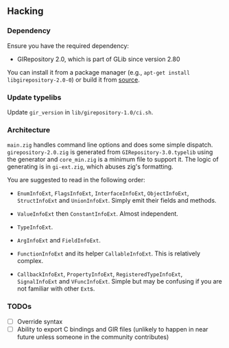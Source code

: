 ## Hacking

### Dependency

Ensure you have the required dependency:

- GIRepository 2.0, which is part of GLib since version 2.80

You can install it from a package manager (e.g., `apt-get install libgirepository-2.0-0`) or build it from [source](https://gitlab.gnome.org/GNOME/glib/).

### Update typelibs

Update `gir_version` in `lib/girepository-1.0/ci.sh`. 

### Architecture

`main.zig` handles command line options and does some simple dispatch. `girepository-2.0.zig` is generated from `GIRepository-3.0.typelib` using the generator and `core_min.zig` is a minimum file to support it. The logic of generating is in `gi-ext.zig`, which abuses zig's formatting.

You are suggested to read in the following order:

- `EnumInfoExt`, `FlagsInfoExt`, `InterfaceInfoExt`, `ObjectInfoExt`, `StructInfoExt` and `UnionInfoExt`. Simply emit their fields and methods.

- `ValueInfoExt` then `ConstantInfoExt`. Almost independent.

- `TypeInfoExt`.

- `ArgInfoExt` and `FieldInfoExt`.

- `FunctionInfoExt` and its helper `CallableInfoExt`. This is relatively complex.

- `CallbackInfoExt`, `PropertyInfoExt`, `RegisteredTypeInfoExt`, `SignalInfoExt` and `VFuncInfoExt`. Simple but may be confusing if you are not familiar with other `Ext`s.

### TODOs

- [ ] Override syntax
- [ ] Ability to export C bindings and GIR files (unlikely to happen in near future unless someone in the community contributes)
